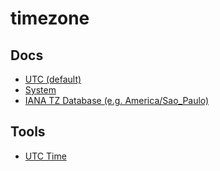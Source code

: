 # timezone

## Docs

- [UTC (default)](https://en.wikipedia.org/wiki/Coordinated_Universal_Time)
- [System](https://en.wikipedia.org/wiki/System_time)
- [IANA TZ Database (e.g. America/Sao_Paulo)](https://en.wikipedia.org/wiki/Tz_database)

<!--
UTC

America/Sao_Paulo
America/New_York

Europe/London
-->

## Tools

- [UTC Time](/utc_time.md)
